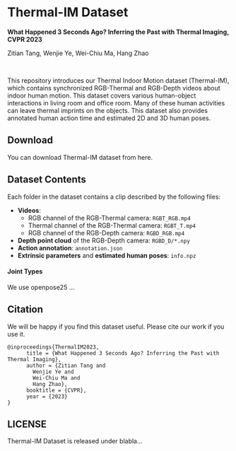 # Thermal-IM Dataset
**What Happened 3 Seconds Ago? Inferring the Past with Thermal Imaging, CVPR 2023**

Zitian Tang, Wenjie Ye, Wei-Chiu Ma, Hang Zhao

<br>

This repository introduces our Thermal Indoor Motion dataset (Thermal-IM), which contains synchronized RGB-Thermal and RGB-Depth videos about indoor human motion. This dataset covers various human-object interactions in living room and office room. Many of these human activities can leave thermal imprints on the objects. This dataset also provides annotated human action time and estimated 2D and 3D human poses.

## Download

You can download Thermal-IM dataset from here.

## Dataset Contents

Each folder in the dataset contains a clip described by the following files:

+ **Videos**:
  + RGB channel of the RGB-Thermal camera: `RGBT_RGB.mp4`
  + Thermal channel of the RGB-Thermal camera: `RGBT_T.mp4`
  + RGB channel of the RGB-Depth camera: `RGBD_RGB.mp4`
+ **Depth point cloud** of the RGB-Depth camera: `RGBD_D/*.npy`
+ **Action annotation**: `annotation.json`
+ **Extrinsic parameters** and **estimated human poses**: `info.npz` 

#### Joint Types

We use openpose25 ...

## Citation

We will be happy if you find this dataset useful. Please cite our work if you use it.

```
@inproceedings{ThermalIM2023,
      title = {What Happened 3 Seconds Ago? Inferring the Past with Thermal Imaging}, 
      author = {Zitian Tang and
      	Wenjie Ye and
      	Wei-Chiu Ma and
      	Hang Zhao},
      booktitle = {CVPR},
      year = {2023}
}
```



## LICENSE

Thermal-IM Dataset is released under blabla...

### 